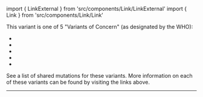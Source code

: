 import { LinkExternal } from 'src/components/Link/LinkExternal'
import { Link } from 'src/components/Link/Link'

This variant is one of 5 "Variants of Concern" (as designated by the WHO):
- <VarOrLin name="20I (Alpha, V1)" prefix=""/>
- <VarOrLin name="20H (Beta, V2)" prefix=""/>
- <VarOrLin name="20J (Gamma, V3)" prefix=""/>
- <Who name="Delta" />
- <Who name="Omicron" />

See a <Link href="/shared-mutations">list of shared mutations</Link> for these variants. More information on each of these variants can be found by visiting the links above.

---
